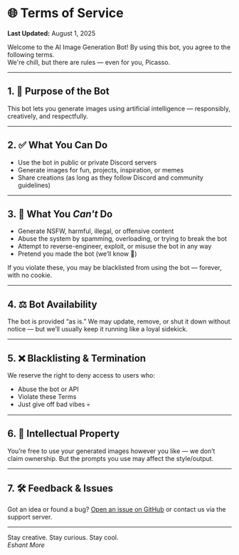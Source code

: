 # 🌐 Terms of Service  
**Last Updated:** August 1, 2025  

Welcome to the AI Image Generation Bot! By using this bot, you agree to the following terms.  
We're chill, but there are rules — even for you, Picasso.

---

## 1. 🎨 Purpose of the Bot  
This bot lets you generate images using artificial intelligence — responsibly, creatively, and respectfully.

---

## 2. ✅ What You Can Do
- Use the bot in public or private Discord servers  
- Generate images for fun, projects, inspiration, or memes  
- Share creations (as long as they follow Discord and community guidelines)

---

## 3. 🚫 What You *Can't* Do
- Generate NSFW, harmful, illegal, or offensive content  
- Abuse the system by spamming, overloading, or trying to break the bot  
- Attempt to reverse-engineer, exploit, or misuse the bot in any way  
- Pretend you made the bot (we’ll know 👀)

If you violate these, you may be blacklisted from using the bot — forever, with no cookie.

---

## 4. ⚖️ Bot Availability  
The bot is provided “as is.” We may update, remove, or shut it down without notice — but we’ll usually keep it running like a loyal sidekick.

---

## 5. ❌ Blacklisting & Termination  
We reserve the right to deny access to users who:
- Abuse the bot or API  
- Violate these Terms  
- Just give off bad vibes 💀

---

## 6. 🧠 Intellectual Property  
You’re free to use your generated images however you like — we don’t claim ownership. But the prompts you use may affect the style/output.

---

## 7. 🛠️ Feedback & Issues  
Got an idea or found a bug? [Open an issue on GitHub](https://github.com/yourusername/yourrepo/issues) or contact us via the support server.

---

Stay creative. Stay curious. Stay cool.  
*Eshant More*
